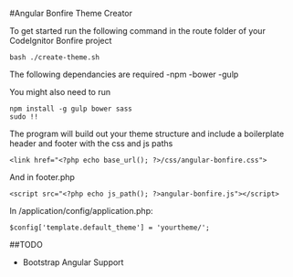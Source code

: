 #Angular Bonfire Theme Creator

To get started run the following command in the route folder of your CodeIgnitor Bonfire project

```
bash ./create-theme.sh
```

The following dependancies are required
-npm
-bower
-gulp

You might also need to run 

```
npm install -g gulp bower sass
sudo !!
```

The program will build out your theme structure and include a boilerplate header and footer with the css and js paths

```
<link href="<?php echo base_url(); ?>/css/angular-bonfire.css">
```

And in footer.php
```
<script src="<?php echo js_path(); ?>angular-bonfire.js"></script>
```

In /application/config/application.php:

```
$config['template.default_theme'] = 'yourtheme/';
```

##TODO

- Bootstrap Angular Support




